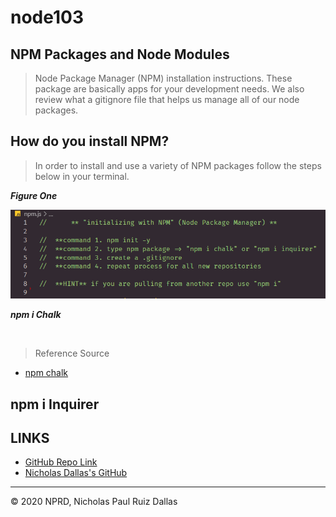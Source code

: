 # node103

## NPM Packages and Node Modules 

> Node Package Manager (NPM) installation instructions. These package are basically apps for your development needs.  We also review what a gitignore file that helps us manage all of our node packages.

## How do you install NPM?

> In order to install and use a variety of NPM packages follow the steps below in your terminal. 

***Figure One***

![NPM](./photos/NPM.jpg)

***npm i Chalk***

![]()

> Reference Source
- [npm chalk](https://www.npmjs.com/package/chalk)


## npm i Inquirer


## LINKS

- [GitHub Repo Link](https://github.com/nicholasd-uci/node103)
- [Nicholas Dallas's GitHub](https://github.com/nicholasd-uci)

- - -
© 2020 NPRD, Nicholas Paul Ruiz Dallas